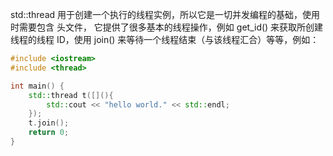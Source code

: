 std::thread 用于创建一个执行的线程实例，所以它是一切并发编程的基础，使用时需要包含 <thread> 头文件， 它提供了很多基本的线程操作，例如 get_id() 来获取所创建线程的线程 ID，使用 join() 来等待一个线程结束（与该线程汇合）等等，例如：
```C++
#include <iostream>
#include <thread>

int main() {
    std::thread t([](){
        std::cout << "hello world." << std::endl;
    });
    t.join();
    return 0;
}
```
